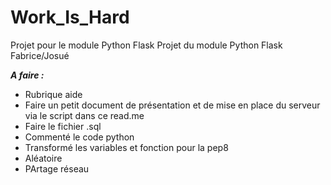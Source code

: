 # Work_Is_Hard
Projet pour le module Python Flask
Projet du module Python Flask Fabrice/Josué


***A faire :***
- Rubrique aide
- Faire un petit document de présentation et de mise en place du serveur via le script dans ce read.me
- Faire le fichier .sql 
- Commenté le code python 
- Transformé les variables et fonction pour la pep8 
- Aléatoire 
- PArtage réseau
